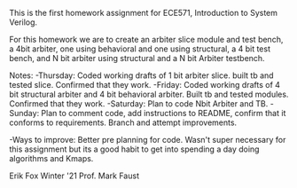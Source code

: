 This is the first homework assignment for ECE571, Introduction to System Verilog.

For this homework we are to create an arbiter slice module and test bench, a 4bit arbiter, one using behavioral and one using structural, a 4 bit test bench, and N bit arbiter using structural and a N bit Arbiter testbench.

Notes:
-Thursday: Coded working drafts of 1 bit arbiter slice. built tb and tested slice.  Confirmed that they work. 
-Friday: Coded working drafts of 4 bit structural arbiter and 4 bit behavioral arbiter.  Built tb and tested modules.  Confirmed that they work.
-Saturday: Plan to code Nbit Arbiter and TB.
-Sunday: Plan to comment code, add instructions to README, confirm that it conforms to requirements. Branch and attempt improvements.

-Ways to improve: Better pre planning for code.  Wasn't super necessary for this assignment but its a good habit to get into spending a day doing algorithms and Kmaps.  


Erik Fox Winter '21
Prof. Mark Faust
